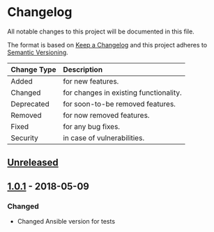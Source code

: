 # Changelog

All notable changes to this project will be documented in this file.

The format is based on [Keep a Changelog](http://keepachangelog.com/en/1.0.0/)
and this project adheres to [Semantic Versioning](http://semver.org/spec/v2.0.0.html).

| Change Type   | Description                            |
| :------------ | :------------------------------------- |
| Added         | for new features.                      |
| Changed       | for changes in existing functionality. |
| Deprecated    | for soon-to-be removed features.       |
| Removed       | for now removed features.              |
| Fixed         | for any bug fixes.                     |
| Security      | in case of vulnerabilities.            |

## [Unreleased]

## [1.0.1] - 2018-05-09

### Changed

- Changed Ansible version for tests

[Unreleased]: https://github.com/joshuacherry/ansible-role-php/compare/1.0.1...HEAD
[1.0.1]: https://github.com/joshuacherry/ansible-role-php/compare/1.0.0...1.0.1
